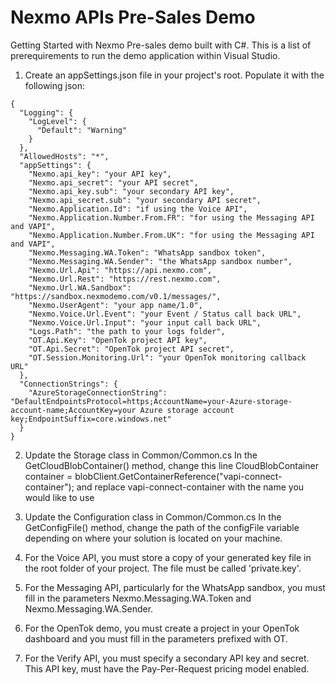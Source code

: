 # Nexmo APIs Pre-Sales Demo
Getting Started with Nexmo Pre-sales demo built with C#.
This is a list of prerequirements to run the demo application within Visual Studio.

1. Create an appSettings.json file in your project's root. Populate it with the following json:

```
{
  "Logging": {
    "LogLevel": {
      "Default": "Warning"
    }
  },
  "AllowedHosts": "*",
  "appSettings": {
    "Nexmo.api_key": "your API key",
    "Nexmo.api_secret": "your API secret",
    "Nexmo.api_key.sub": "your secondary API key",
    "Nexmo.api_secret.sub": "your secondary API secret",
    "Nexmo.Application.Id": "if using the Voice API",
    "Nexmo.Application.Number.From.FR": "for using the Messaging API and VAPI",
    "Nexmo.Application.Number.From.UK": "for using the Messaging API and VAPI",
    "Nexmo.Messaging.WA.Token": "WhatsApp sandbox token",
    "Nexmo.Messaging.WA.Sender": "the WhatsApp sandbox number",
    "Nexmo.Url.Api": "https://api.nexmo.com",
    "Nexmo.Url.Rest": "https://rest.nexmo.com",
    "Nexmo.Url.WA.Sandbox": "https://sandbox.nexmodemo.com/v0.1/messages/",
    "Nexmo.UserAgent": "your app name/1.0",
    "Nexmo.Voice.Url.Event": "your Event / Status call back URL",
    "Nexmo.Voice.Url.Input": "your input call back URL",
    "Logs.Path": "the path to your logs folder",
    "OT.Api.Key": "OpenTok project API key",
    "OT.Api.Secret": "OpenTok project API secret",
    "OT.Session.Monitoring.Url": "your OpenTok monitoring callback URL"
  },
  "ConnectionStrings": {
    "AzureStorageConnectionString": "DefaultEndpointsProtocol=https;AccountName=your-Azure-storage-account-name;AccountKey=your Azure storage account key;EndpointSuffix=core.windows.net"
  }
}
```

2. Update the Storage class in Common/Common.cs
In the GetCloudBlobContainer() method, change this line CloudBlobContainer container = blobClient.GetContainerReference("vapi-connect-container"); and replace vapi-connect-container with the name you would like to use

3. Update the Configuration class in Common/Common.cs
In the GetConfigFile() method, change the path of the configFile variable depending on where your solution is located on your machine.

4. For the Voice API, you must store a copy of your generated key file in the root folder of your project. The file must be called 'private.key'.

5. For the Messaging API, particularly for the WhatsApp sandbox, you must fill in the parameters Nexmo.Messaging.WA.Token and  Nexmo.Messaging.WA.Sender. 

6. For the OpenTok demo, you must create a project in your OpenTok dashboard and you must fill in the parameters prefixed with OT.

7. For the Verify API, you must specify a secondary API key and secret. This API key, must have the Pay-Per-Request pricing model enabled.

